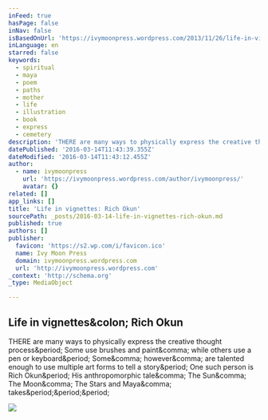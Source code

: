 ```yaml
---
inFeed: true
hasPage: false
inNav: false
isBasedOnUrl: 'https://ivymoonpress.wordpress.com/2013/11/26/life-in-vignettes-rich-okun/'
inLanguage: en
starred: false
keywords:
  - spiritual
  - maya
  - poem
  - paths
  - mother
  - life
  - illustration
  - book
  - express
  - cemetery
description: 'THERE are many ways to physically express the creative thought process. Some use brushes and paint, while others use a pen or keyboard. Some, however, are talented enough to use multiple art forms to tell a story. One such person is Rich Okun. His anthropomorphic tale, The Sun, The Moon, The Stars and Maya, takes...'
datePublished: '2016-03-14T11:43:39.355Z'
dateModified: '2016-03-14T11:43:12.455Z'
author:
  - name: ivymoonpress
    url: 'https://ivymoonpress.wordpress.com/author/ivymoonpress/'
    avatar: {}
related: []
app_links: []
title: 'Life in vignettes: Rich Okun'
sourcePath: _posts/2016-03-14-life-in-vignettes-rich-okun.md
published: true
authors: []
publisher:
  favicon: 'https://s2.wp.com/i/favicon.ico'
  name: Ivy Moon Press
  domain: ivymoonpress.wordpress.com
  url: 'http://ivymoonpress.wordpress.com'
_context: 'http://schema.org'
_type: MediaObject

---
```

<article style=""><h1>Life in vignettes&amp;colon; Rich Okun</h1><p>THERE are many ways to physically express the creative thought process&amp;period; Some use brushes and paint&amp;comma; while others use a pen or keyboard&amp;period; Some&amp;comma; however&amp;comma; are talented enough to use multiple art forms to tell a story&amp;period; One such person is Rich Okun&amp;period; His anthropomorphic tale&amp;comma; The Sun&amp;comma; The Moon&amp;comma; The Stars and Maya&amp;comma; takes&amp;period;&amp;period;&amp;period;</p><img src="https://i1.wp.com/ivymoonpress.files.wordpress.com/2013/11/bio_photo.jpg?fit=440%2C330" /></article>